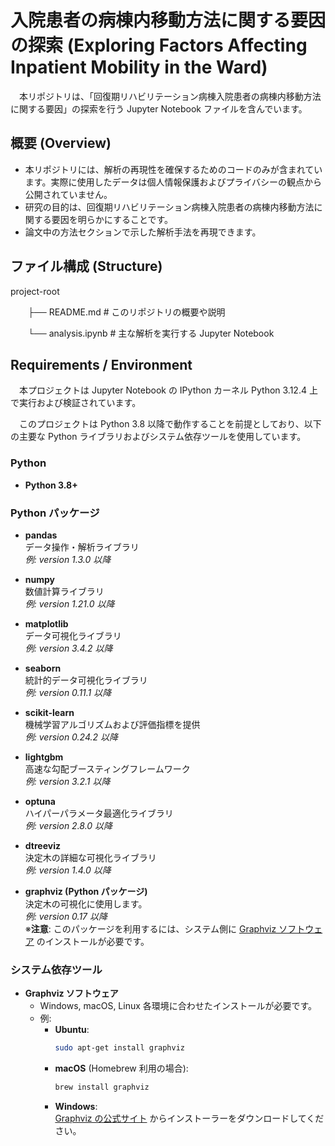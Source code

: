 # 入院患者の病棟内移動方法に関する要因の探索 (Exploring Factors Affecting Inpatient Mobility in the Ward)
　本リポジトリは、「回復期リハビリテーション病棟入院患者の病棟内移動方法に関する要因」の探索を行う Jupyter Notebook ファイルを含んでいます。  
## 概要 (Overview)
- 本リポジトリには、解析の再現性を確保するためのコードのみが含まれています。実際に使用したデータは個人情報保護およびプライバシーの観点から公開されていません。
- 研究の目的は、回復期リハビリテーション病棟入院患者の病棟内移動方法に関する要因を明らかにすることです。
- 論文中の方法セクションで示した解析手法を再現できます。

## ファイル構成 (Structure)
project-root

　　├── README.md        # このリポジトリの概要や説明

　　└── analysis.ipynb   # 主な解析を実行する Jupyter Notebook

## Requirements / Environment
　本プロジェクトは Jupyter Notebook の IPython カーネル Python 3.12.4 上で実行および検証されています。
 
　このプロジェクトは Python 3.8 以降で動作することを前提としており、以下の主要な Python ライブラリおよびシステム依存ツールを使用しています。

### Python

- **Python 3.8+**

### Python パッケージ

- **pandas**  
  データ操作・解析ライブラリ  
  *例: version 1.3.0 以降*

- **numpy**  
  数値計算ライブラリ  
  *例: version 1.21.0 以降*

- **matplotlib**  
  データ可視化ライブラリ  
  *例: version 3.4.2 以降*

- **seaborn**  
  統計的データ可視化ライブラリ  
  *例: version 0.11.1 以降*

- **scikit-learn**  
  機械学習アルゴリズムおよび評価指標を提供  
  *例: version 0.24.2 以降*

- **lightgbm**  
  高速な勾配ブースティングフレームワーク  
  *例: version 3.2.1 以降*

- **optuna**  
  ハイパーパラメータ最適化ライブラリ  
  *例: version 2.8.0 以降*

- **dtreeviz**  
  決定木の詳細な可視化ライブラリ  
  *例: version 1.4.0 以降*

- **graphviz (Python パッケージ)**  
  決定木の可視化に使用します。  
  *例: version 0.17 以降*  
  ※**注意**: このパッケージを利用するには、システム側に [Graphviz ソフトウェア](https://graphviz.org/download/) のインストールが必要です。

### システム依存ツール

- **Graphviz ソフトウェア**  
  - Windows, macOS, Linux 各環境に合わせたインストールが必要です。  
  - 例:
    - **Ubuntu**:  
      ```bash
      sudo apt-get install graphviz
      ```
    - **macOS** (Homebrew 利用の場合):  
      ```bash
      brew install graphviz
      ```
    - **Windows**:  
      [Graphviz の公式サイト](https://graphviz.org/download/) からインストーラーをダウンロードしてください。  
